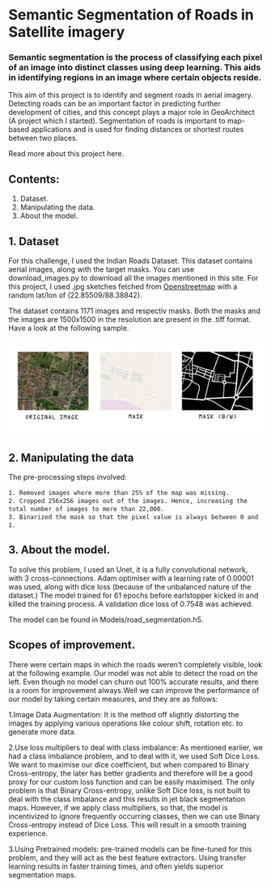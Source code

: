 # Semantic Segmentation of Roads in Satellite imagery 

### Semantic segmentation is the process of classifying each pixel of an image into distinct classes using deep learning. This aids in identifying regions in an image where certain objects reside. 

This aim of this project is to identify and segment roads in aerial imagery. Detecting roads can be an important factor in predicting further development of cities, and this concept plays a major role in GeoArchitect (A project which I started). Segmentation of roads is important to map-based applications and is used for finding distances or shortest routes between two places.

Read more about this project here.

## Contents:
1. Dataset.
2. Manipulating the data.
3. About the model.


## 1. Dataset

For this challenge, I used the Indian Roads Dataset. This dataset contains aerial images, along with the target masks. You can use download_images.py to download all the images mentioned in this site. For this project, I used .jpg sketches fetched from [Openstreetmap](https://www.openstreetmap.org) with a random lat/lon of (22.85509/88.38842).

The dataset contains 1171 images and respectiv masks. Both the masks and the images are 1500x1500 in the resolution are present in the .tiff format. Have a look at the following sample.

![Samples](https://github.com/Neilblaze/Map-Path-Segmentation/blob/master/Sample%20images/Sample.jpg)

## 2. Manipulating the data

The pre-processing steps involved: 
```
1. Removed images where more than 25% of the map was missing.
2. Cropped 256x256 images out of the images. Hence, increasing the total number of images to more than 22,000.
3. Binarized the mask so that the pixel value is always between 0 and 1.
```
## 3. About the model.

To solve this problem, I used an Unet, it is a fully convolutional network, with 3 cross-connections. Adam optimiser with a learning rate of 0.00001 was used, along with dice loss (because of the unbalanced nature of the dataset.) 
The model trained for 61 epochs before earlstopper kicked in and killed the training process. A validation dice loss of 0.7548 was achieved.

The model can be found in Models/road_segmentation.h5.

## Scopes of improvement.

There were certain maps in which the roads weren’t completely visible, look at the following example. Our model was not able to detect the road on the left. Even though no model can churn out 100% accurate results, and there is a room for improvement always.Well we can improve the performance of our model by taking certain measures, and they are as follows:

1.Image Data Augmentation: It is the method off slightly distorting the images by applying various operations like colour shift, rotation etc. to generate more data.

2.Use loss multipliers to deal with class imbalance: As mentioned earlier, we had a class imbalance problem, and to deal with it, we used Soft Dice Loss. We want to maximise our dice coefficient, but when compared to Binary Cross-entropy, the later has better gradients and therefore will be a good proxy for our custom loss function and can be easily maximised. The only problem is that Binary Cross-entropy, unlike Soft Dice loss, is not built to deal with the class imbalance and this results in jet black segmentation maps. However, if we apply class multipliers, so that, the model is incentivized to ignore frequently occurring classes, then we can use Binary Cross-entropy instead of Dice Loss. This will result in a smooth training experience.

3.Using Pretrained models: pre-trained models can be fine-tuned for this problem, and they will act as the best feature extractors. Using transfer learning results in faster training times, and often yields superior segmentation maps.





